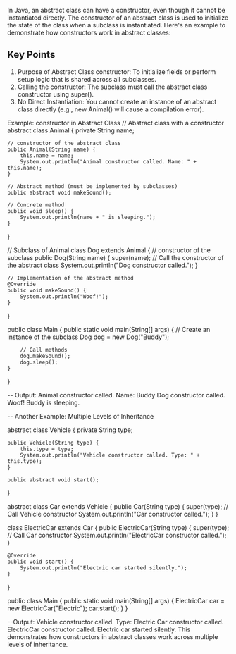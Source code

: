 In Java, an abstract class can have a constructor, even though it cannot be instantiated directly. 
The constructor of an abstract class is used to initialize the state of the class when a subclass is instantiated.
Here's an example to demonstrate how constructors work in abstract classes:
## Key Points
1. Purpose of Abstract Class constructor:
   To initialize fields or perform setup logic that is shared across all subclasses.
2. Calling the constructor:
   The subclass must call the abstract class constructor using super().
3. No Direct Instantiation:
   You cannot create an instance of an abstract class directly (e.g., new Animal() will cause a compilation error).

  Example: constructor in Abstract Class
  // Abstract class with a constructor
  abstract class Animal {
  private String name;

    // constructor of the abstract class
    public Animal(String name) {
        this.name = name;
        System.out.println("Animal constructor called. Name: " + this.name);
    }

    // Abstract method (must be implemented by subclasses)
    public abstract void makeSound();

    // Concrete method
    public void sleep() {
        System.out.println(name + " is sleeping.");
    }
  }

   // Subclass of Animal
   class Dog extends Animal {
   // constructor of the subclass
   public Dog(String name) {
   super(name); // Call the constructor of the abstract class
   System.out.println("Dog constructor called.");
   }

    // Implementation of the abstract method
    @Override
    public void makeSound() {
        System.out.println("Woof!");
    }
   }

   public class Main {
   public static void main(String[] args) {
   // Create an instance of the subclass
   Dog dog = new Dog("Buddy");

        // Call methods
        dog.makeSound();
        dog.sleep();
    }
  }
  
-- Output:
  Animal constructor called. Name: Buddy
  Dog constructor called.
  Woof!
  Buddy is sleeping.

-- Another Example: Multiple Levels of Inheritance

  abstract class Vehicle {
  private String type;

    public Vehicle(String type) {
        this.type = type;
        System.out.println("Vehicle constructor called. Type: " + this.type);
    }

    public abstract void start();
  }

  abstract class Car extends Vehicle {
  public Car(String type) {
  super(type); // Call Vehicle constructor
  System.out.println("Car constructor called.");
  }
  }

  class ElectricCar extends Car {
  public ElectricCar(String type) {
  super(type); // Call Car constructor
  System.out.println("ElectricCar constructor called.");
  }

    @Override
    public void start() {
        System.out.println("Electric car started silently.");
    }
  }

  public class Main {
  public static void main(String[] args) {
  ElectricCar car = new ElectricCar("Electric");
  car.start();
  }
  }
  
--Output:
  Vehicle constructor called. Type: Electric
  Car constructor called.
  ElectricCar constructor called.
  Electric car started silently.
  This demonstrates how constructors in abstract classes work across multiple levels of inheritance. 